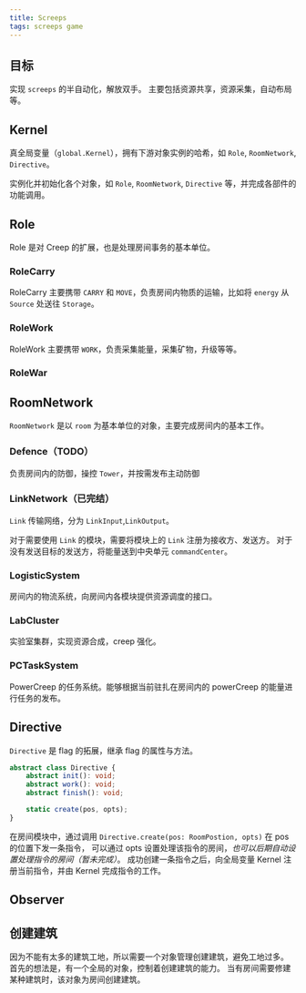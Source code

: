 ```yaml
---
title: Screeps
tags: screeps game
---
```


## 目标

实现 `screeps` 的半自动化，解放双手。
主要包括资源共享，资源采集，自动布局等。

## Kernel

真全局变量（`global.Kernel`），拥有下游对象实例的哈希，如 `Role`, `RoomNetwork`, `Directive`。

实例化并初始化各个对象，如 `Role`, `RoomNetwork`, `Directive` 等，并完成各部件的功能调用。

## Role

Role 是对 Creep 的扩展，也是处理房间事务的基本单位。

### RoleCarry

RoleCarry 主要携带 `CARRY` 和 `MOVE`，负责房间内物质的运输，比如将 `energy` 从 `Source` 处送往 `Storage`。

### RoleWork

RoleWork 主要携带 `WORK`，负责采集能量，采集矿物，升级等等。

### RoleWar

## RoomNetwork

`RoomNetwork` 是以 `room` 为基本单位的对象，主要完成房间内的基本工作。

### Defence（TODO）

负责房间内的防御，操控 `Tower`，并按需发布主动防御

### LinkNetwork（已完结）

`Link` 传输网络，分为 `LinkInput`,`LinkOutput`。

对于需要使用 `Link` 的模块，需要将模块上的 `Link` 注册为接收方、发送方。
对于没有发送目标的发送方，将能量送到中央单元 `commandCenter`。

### LogisticSystem

房间内的物流系统，向房间内各模块提供资源调度的接口。

### LabCluster

实验室集群，实现资源合成，creep 强化。

### PCTaskSystem

PowerCreep 的任务系统。能够根据当前驻扎在房间内的 powerCreep 的能量进行任务的发布。

## Directive

`Directive` 是 flag 的拓展，继承 flag 的属性与方法。

```ts
abstract class Directive {
    abstract init(): void;
    abstract work(): void;
    abstract finish(): void;

    static create(pos, opts);
}
```

在房间模块中，通过调用 `Directive.create(pos: RoomPostion, opts)` 在 pos 的位置下发一条指令，
可以通过 opts 设置处理该指令的房间，*也可以后期自动设置处理指令的房间（暂未完成）*。
成功创建一条指令之后，向全局变量 Kernel 注册当前指令，并由 Kernel 完成指令的工作。

## Observer

## 创建建筑

因为不能有太多的建筑工地，所以需要一个对象管理创建建筑，避免工地过多。
首先的想法是，有一个全局的对象，控制着创建建筑的能力。
当有房间需要修建某种建筑时，该对象为房间创建建筑。
